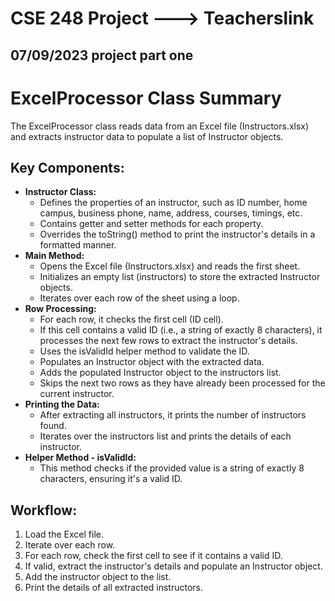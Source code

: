 # CSE 248 Project ---> Teacherslink
<h2>07/09/2023 project part one </h2>



<h1> ExcelProcessor Class Summary</h1>



  <p>The ExcelProcessor class reads data from an Excel file (Instructors.xlsx) and extracts instructor data to populate a list of Instructor objects.</p>

  <h2>Key Components:</h2>
    <ul>
        <li><strong>Instructor Class:</strong>
            <ul>
                <li>Defines the properties of an instructor, such as ID number, home campus, business phone, name, address, courses, timings, etc.</li>
                <li>Contains getter and setter methods for each property.</li>
                <li>Overrides the toString() method to print the instructor's details in a formatted manner.</li>
            </ul>
        </li>
        <li><strong>Main Method:</strong>
            <ul>
                <li>Opens the Excel file (Instructors.xlsx) and reads the first sheet.</li>
                <li>Initializes an empty list (instructors) to store the extracted Instructor objects.</li>
                <li>Iterates over each row of the sheet using a loop.</li>
            </ul>
        </li>
        <li><strong>Row Processing:</strong>
            <ul>
                <li>For each row, it checks the first cell (ID cell).</li>
                <li>If this cell contains a valid ID (i.e., a string of exactly 8 characters), it processes the next few rows to extract the instructor's details.</li>
                <li>Uses the isValidId helper method to validate the ID.</li>
                <li>Populates an Instructor object with the extracted data.</li>
                <li>Adds the populated Instructor object to the instructors list.</li>
                <li>Skips the next two rows as they have already been processed for the current instructor.</li>
            </ul>
        </li>
        <li><strong>Printing the Data:</strong>
            <ul>
                <li>After extracting all instructors, it prints the number of instructors found.</li>
                <li>Iterates over the instructors list and prints the details of each instructor.</li>
            </ul>
        </li>
        <li><strong>Helper Method - isValidId:</strong>
            <ul>
                <li>This method checks if the provided value is a string of exactly 8 characters, ensuring it's a valid ID.</li>
            </ul>
        </li>
    </ul>

  <h2>Workflow:</h2>
      <ol>
        <li>Load the Excel file.</li>
        <li>Iterate over each row.</li>
        <li>For each row, check the first cell to see if it contains a valid ID.</li>
        <li>If valid, extract the instructor's details and populate an Instructor object.</li>
        <li>Add the instructor object to the list.</li>
        <li>Print the details of all extracted instructors.</li>
    </ol>

